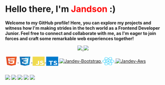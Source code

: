 <!--Jandev readme-->
<!--Jandev readme-->
<!--Jandev readme-->
<h1><b>Hello there, I'm <span style="color:#FF0000;">Jandson</span> :)</b></h1>  

<p><b>Welcome to my GitHub profile! Here, you can explore my projects and witness how I'm making strides in the tech world as a Frontend Developer Junior. Feel free to connect and collaborate with me, as I'm eager to join forces and craft some remarkable web experiences together!</b></p>

<!-- If you're seeing this, congratulations... Now, Can you provide me with a challenge? :) -->
<!--"Any application that can be written in JavaScript, will eventually be written in JavaScript." – Jeff Atwood, Author, Entrepreneur, Cofounder of StackOverflow.-->
<div align="center">
  <a href="https://github.com/jandsonrj">
  <img height="165em" src="https://github-readme-stats.vercel.app/api?username=jandsonrj&show_icons=true&theme=vision-friendly-dark&include_all_commits=true&count_private=true"/>
  <img height="165em" src="https://github-readme-stats.vercel.app/api/top-langs/?username=jandsonrj&layout=compact&langs_count=7&theme=vision-friendly-dark"/>
</div>

<div style="display: inline_block"><br>
  <img align="center" alt="Jandev-HTML" height="30" width="40" src="https://raw.githubusercontent.com/devicons/devicon/master/icons/html5/html5-original.svg">
  <img align="center" alt="Jandev-CSS" height="30" width="40" src="https://raw.githubusercontent.com/devicons/devicon/master/icons/css3/css3-original.svg">
  <img align="center" alt="Jandev-Js" height="30" width="40" src="https://raw.githubusercontent.com/devicons/devicon/master/icons/javascript/javascript-plain.svg">
  <img align="center" alt="Jandev-Ts" height="30" width="40" src="https://raw.githubusercontent.com/devicons/devicon/master/icons/typescript/typescript-plain.svg">
  <img align="center" alt="Jandev-Bootstrap" height="30" width="40" src="https://cdn.jsdelivr.net/gh/devicons/devicon/icons/bootstrap/bootstrap-original.svg">
  <img align="center" alt="Jandev-React" height="30" width="40" src="https://raw.githubusercontent.com/devicons/devicon/master/icons/react/react-original.svg">
  <img align="center" alt="Jandev-Aws" height="30" width="40" src="https://cdn.jsdelivr.net/gh/devicons/devicon/icons/amazonwebservices/amazonwebservices-original.svg">  </div>
  
  ##
  
<div>
<a href="https://www.linkedin.com/in/jandsonrj/" target="_blank"><img src="https://img.shields.io/badge/-LinkedIn-%230077B5?style=for-the-badge&logo=linkedin&logoColor=white" target="_blank"></a> 
<a href="https://www.twitch.tv/jn7fps" target="_blank"><img src="https://img.shields.io/badge/Twitch-9146FF?style=for-the-badge&logo=twitch&logoColor=white" target="_blank"></a>
<a href="https://www.youtube.com/channel/UCLLQEKcAYUaLV5AzhzpdmcQ" target="_blank"><img src="https://img.shields.io/badge/YouTube-FF0000?style=for-the-badge&logo=youtube&logoColor=white" target="_blank"></a>
<a href="https://discord.gg/aTuh7kX" target="_blank"><img src="https://img.shields.io/badge/Discord-7289DA?style=for-the-badge&logo=discord&logoColor=white" target="_blank"></a>
<a href = "mailto:contatojandson1512@gmail.com"><img src="https://img.shields.io/badge/-Gmail-%23333?style=for-the-badge&logo=gmail&logoColor=white" target="_blank"></a>
</div>

<!--just a kind--> 
<!--just a kind--> 
<!--just a kind--> 
